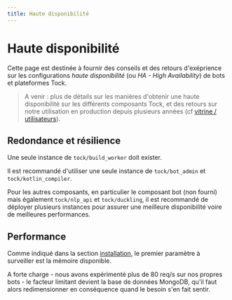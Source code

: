 ```yaml
---
title: Haute disponibilité
---
```


# Haute disponibilité

Cette page est destinée à fournir des conseils et des retours d'exéprience sur les configurations 
_haute disponibilité_ (ou _HA - High Availability_) de bots et plateformes Tock.

> A venir : plus de détails sur les manières d'obtenir une haute disponibilité sur les différents 
>composants Tock, et des retours sur notre utilisation en production depuis plusieurs années 
>(cf [vitrine / utilisateurs](../about/showcase.md)). 

## Redondance et résilience

Une seule instance de `tock/build_worker` doit exister.

Il est recommandé d'utiliser une seule instance de `tock/bot_admin` et `tock/kotlin_compiler`.
 
Pour les autres composants, en particulier le composant bot (non fourni) mais également `tock/nlp_api` et 
`tock/duckling`, il est recommandé de déployer plusieurs instances pour assurer une meilleure disponibilité 
voire de meilleures performances.

## Performance

Comme indiqué dans la section [installation](../admin/installation.md), le premier paramètre à surveiller est 
la mémoire disponible.

A forte charge - nous avons expérimenté plus de 80 req/s sur nos propres bots - 
  le facteur limitant devient la base de données MongoDB, qu'il faut alors redimensionner en conséquence
  quand le besoin s'en fait sentir.